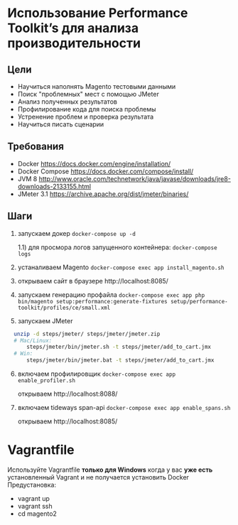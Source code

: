 # Использование Performance Toolkit’s для анализа производительности

## Цели
* Научиться наполнять Magento тестовыми данными​
* Поиск "проблемных" мест​ с помощью  JMeter
* Анализ полученных результатов​
* Профилирование кода для поиска проблемы​
* Устренение проблем и проверка результата​
* Научиться писать сценарии

## Требования

* Docker https://docs.docker.com/engine/installation/ 
* Docker Compose https://docs.docker.com/compose/install/
* JVM 8 http://www.oracle.com/technetwork/java/javase/downloads/jre8-downloads-2133155.html
* JMeter 3.1 https://archive.apache.org/dist/jmeter/binaries/

## Шаги

1) запускаем докер
```docker-compose up -d```

    1.1) для просмора логов запущенного контейнера: ```docker-compose logs```

2) устаналиваем Magento 
```docker-compose exec app install_magento.sh```

3) открываем сайт в браузере http://localhost:8085/

4) запускаем генерацию  профайла
  ```docker-compose exec app php bin/magento setup:performance:generate-fixtures setup/performance-toolkit/profiles/ce/small.xml```

5) запускаем JMeter
  ```bash
    unzip -d steps/jmeter/ steps/jmeter/jmeter.zip
    # Mac/Linux:
        steps/jmeter/bin/jmeter.sh -t steps/jmeter/add_to_cart.jmx
    # Win:
        steps/jmeter/bin/jmeter.bat -t steps/jmeter/add_to_cart.jmx
  ```

6) включаем профилировщик
   ```docker-compose exec app enable_profiler.sh```

   открываем http://localhost:8088/

7) включаем tideways span-api
   ```docker-compose exec app enable_spans.sh```

   открываем http://localhost:8085/
   
   
# Vagrantfile

Используйте Vagrantfile **только для Windows** когда у вас **уже есть** установленный Vagrant и не получается установить Docker  
Предустановка:
* vagrant up
* vagrant ssh
* cd magento2